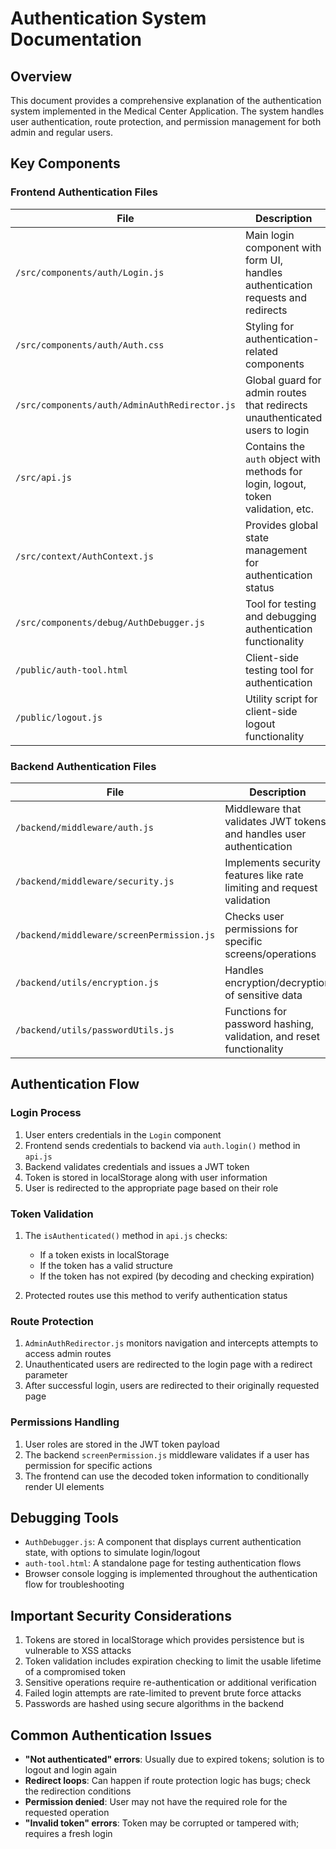 # Authentication System Documentation

## Overview

This document provides a comprehensive explanation of the authentication system implemented in the Medical Center Application. The system handles user authentication, route protection, and permission management for both admin and regular users.

## Key Components

### Frontend Authentication Files

| File | Description |
|------|-------------|
| `/src/components/auth/Login.js` | Main login component with form UI, handles authentication requests and redirects |
| `/src/components/auth/Auth.css` | Styling for authentication-related components |
| `/src/components/auth/AdminAuthRedirector.js` | Global guard for admin routes that redirects unauthenticated users to login |
| `/src/api.js` | Contains the `auth` object with methods for login, logout, token validation, etc. |
| `/src/context/AuthContext.js` | Provides global state management for authentication status |
| `/src/components/debug/AuthDebugger.js` | Tool for testing and debugging authentication functionality |
| `/public/auth-tool.html` | Client-side testing tool for authentication |
| `/public/logout.js` | Utility script for client-side logout functionality |

### Backend Authentication Files

| File | Description |
|------|-------------|
| `/backend/middleware/auth.js` | Middleware that validates JWT tokens and handles user authentication |
| `/backend/middleware/security.js` | Implements security features like rate limiting and request validation |
| `/backend/middleware/screenPermission.js` | Checks user permissions for specific screens/operations |
| `/backend/utils/encryption.js` | Handles encryption/decryption of sensitive data |
| `/backend/utils/passwordUtils.js` | Functions for password hashing, validation, and reset functionality |

## Authentication Flow

### Login Process

1. User enters credentials in the `Login` component
2. Frontend sends credentials to backend via `auth.login()` method in `api.js`
3. Backend validates credentials and issues a JWT token
4. Token is stored in localStorage along with user information
5. User is redirected to the appropriate page based on their role

### Token Validation

1. The `isAuthenticated()` method in `api.js` checks:
   - If a token exists in localStorage
   - If the token has a valid structure
   - If the token has not expired (by decoding and checking expiration)

2. Protected routes use this method to verify authentication status

### Route Protection

1. `AdminAuthRedirector.js` monitors navigation and intercepts attempts to access admin routes
2. Unauthenticated users are redirected to the login page with a redirect parameter
3. After successful login, users are redirected to their originally requested page

### Permissions Handling

1. User roles are stored in the JWT token payload
2. The backend `screenPermission.js` middleware validates if a user has permission for specific actions
3. The frontend can use the decoded token information to conditionally render UI elements

## Debugging Tools

- `AuthDebugger.js`: A component that displays current authentication state, with options to simulate login/logout
- `auth-tool.html`: A standalone page for testing authentication flows
- Browser console logging is implemented throughout the authentication flow for troubleshooting

## Important Security Considerations

1. Tokens are stored in localStorage which provides persistence but is vulnerable to XSS attacks
2. Token validation includes expiration checking to limit the usable lifetime of a compromised token
3. Sensitive operations require re-authentication or additional verification
4. Failed login attempts are rate-limited to prevent brute force attacks
5. Passwords are hashed using secure algorithms in the backend

## Common Authentication Issues

- **"Not authenticated" errors**: Usually due to expired tokens; solution is to logout and login again
- **Redirect loops**: Can happen if route protection logic has bugs; check the redirection conditions
- **Permission denied**: User may not have the required role for the requested operation
- **"Invalid token" errors**: Token may be corrupted or tampered with; requires a fresh login
